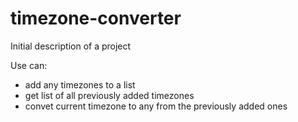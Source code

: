 # timezone-converter

Initial description of a project

Use can:

- add any timezones to a list
- get list of all previously added timezones
- convet current timezone to any from the previously added ones
